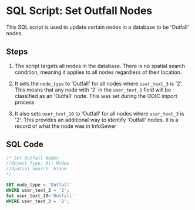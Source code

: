 # SQL Script: Set Outfall Nodes

This SQL script is used to update certain nodes in a database to be 'Outfall' nodes.

## Steps

1. The script targets all nodes in the database. There is no spatial search condition, meaning it applies to all nodes regardless of their location.

2. It sets the `node_type` to 'Outfall' for all nodes where `user_text_3` is '2'. This means that any node with '2' in the `user_text_3` field will be classified as an 'Outfall' node.  This was set during the ODIC import process

3. It also sets `user_text_10` to 'Outfall' for all nodes where `user_text_3` is '2'. This provides an additional way to identify 'Outfall' nodes.  It is a record of what the node was in InfoSewer

## SQL Code

```sql
/* Set Outfall Nodes
//Object Type: All Nodes
//Spatial Search: blank
*/

SET node_type = 'Outfall'
WHERE user_text_3 = '2';
Set user_text_10='Outfall'
WHERE user_text_3 = '2';
